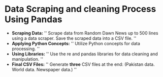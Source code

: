 # Data Scraping and cleaning Process Using Pandas
- **Scraping Data:**
''
Scrape data from Random Dawn News up to 500 lines using a data scraper.
Save the scraped data into a CSV file.
''
- **Applying Python Concepts:**
''
Utilize Python concepts for data processing.
''
- **Using Libraries:**
''
Use the re and pandas libraries for data cleaning and manipulation.
''
- **Final CSV Files:**
''
Generate **three** CSV files at the end:
  (Pakistan data.
   World data.
   Newspaper data.)
''
